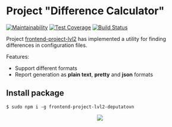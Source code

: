 # Project "Difference Calculator"

[![Maintainability](https://api.codeclimate.com/v1/badges/5e1c144ca79bb5641319/maintainability)](https://codeclimate.com/github/deputatov/frontend-project-lvl2/maintainability)
[![Test Coverage](https://api.codeclimate.com/v1/badges/5e1c144ca79bb5641319/test_coverage)](https://codeclimate.com/github/deputatov/frontend-project-lvl2/test_coverage)
[![Build Status](https://travis-ci.org/deputatov/frontend-project-lvl2.svg?branch=master)](https://travis-ci.org/deputatov/frontend-project-lvl2)

Project [frontend-project-lvl2](https://ru.hexlet.io/professions/frontend/projects/46) has implemented a utility for finding differences in configuration files.

Features:

* Support different formats
* Report generation as **plain text**, **pretty** and **json** formats

## Install package

```$ sudo npm i -g frontend-project-lvl2-deputatovn```

<p align="center"> <img width=auto height=auto src="gif/install.gif"> </p>
